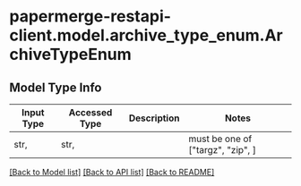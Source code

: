 # papermerge-restapi-client.model.archive_type_enum.ArchiveTypeEnum

## Model Type Info
Input Type | Accessed Type | Description | Notes
------------ | ------------- | ------------- | -------------
str,  | str,  |  | must be one of ["targz", "zip", ] 

[[Back to Model list]](../../README.md#documentation-for-models) [[Back to API list]](../../README.md#documentation-for-api-endpoints) [[Back to README]](../../README.md)


